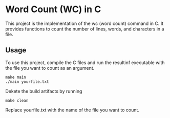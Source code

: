 # Word Count (WC) in C

This project is the implementation of the wc (word count) command in C. It provides functions to count the number of lines, words, and characters in a file.

## Usage
To use this project, compile the C files and run the resultinf executable with the file
you want to count as an argument. 

```
make main
./main yourfile.txt
```

Dekete the build artifacts by running 
```
make clean
```

Replace yourfile.txt with the name of the file you want to count.